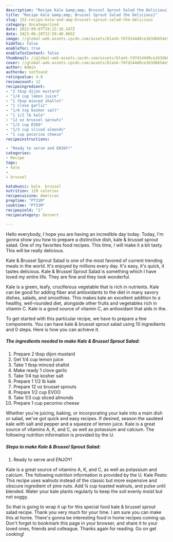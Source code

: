```yaml
---
description: "Recipe Kale &amp;amp; Brussel Sprout Salad the Delicious}"
title: "Recipe Kale &amp;amp; Brussel Sprout Salad the Delicious}"
slug: 152-recipe-kale-and-amp-brussel-sprout-salad-the-delicious
category: Uncategorized
date: 2022-09-07T19:22:18.247Z
date: 2023-06-28T22:59:40.065Z
image: //global-web-assets.cpcdn.com/assets/blank-fd7d144d8ce163db654e5a02c40b08a2775adb7897d16e4062681dc7e1b2800f.png
hideToc: false
enableToc: true
enableTocContent: false
thumbnail: //global-web-assets.cpcdn.com/assets/blank-fd7d144d8ce163db654e5a02c40b08a2775adb7897d16e4062681dc7e1b2800f.png
cover: //global-web-assets.cpcdn.com/assets/blank-fd7d144d8ce163db654e5a02c40b08a2775adb7897d16e4062681dc7e1b2800f.png
author: Admin
authorAv: notfound
ratingvalue: 4.8
reviewcount: 12
recipeingredient:
- "2 tbsp dijon mustard"
- "1/4 cup lemon juice"
- "1 tbsp minced shallot"
- "1 clove garlic"
- "1/4 tsp kosher salt"
- "1 1/2 lb kale"
- "12 oz brussel sprouts"
- "1/2 cup EVOO"
- "1/3 cup sliced almonds"
- "1 cup pecorino cheese"
recipeinstructions:

- "Ready to serve and ENJOY!"
categories:
- Recipe
tags:
- kale
- 
- brussel

katakunci: kale  brussel 
nutrition: 129 calories
recipecuisine: American
preptime: "PT31M"
cooktime: "PT33M"
recipeyield: "1"
recipecategory: Dessert

---
```



Hello everybody, I hope you are having an incredible day today. Today, I'm gonna show you how to prepare a distinctive dish, kale &amp; brussel sprout salad. One of my favorites food recipes. This time, I will make it a bit tasty. This will be really delicious.

Kale &amp; Brussel Sprout Salad is one of the most favored of current trending meals in the world. It's enjoyed by millions every day. It's easy, it's quick, it tastes delicious. Kale &amp; Brussel Sprout Salad is something which I have loved my entire life. They are fine and they look wonderful.

Kale is a green, leafy, cruciferous vegetable that is rich in nutrients. Kale can be good for adding fiber and antioxidants to the diet in many savory dishes, salads, and smoothies. This makes kale an excellent addition to a healthy, well-rounded diet, alongside other fruits and vegetables rich in vitamin C. Kale is a good source of vitamin C, an antioxidant that aids in the.


To get started with this particular recipe, we have to prepare a few components. You can have kale &amp; brussel sprout salad using 10 ingredients and 0 steps. Here is how you can achieve it.

<!--inarticleads1-->

##### The ingredients needed to make Kale &amp; Brussel Sprout Salad:

1. Prepare 2 tbsp dijon mustard
1. Get 1/4 cup lemon juice
1. Take 1 tbsp minced shallot
1. Make ready 1 clove garlic
1. Take 1/4 tsp kosher salt
1. Prepare 1 1/2 lb kale
1. Prepare 12 oz brussel sprouts
1. Prepare 1/2 cup EVOO
1. Take 1/3 cup sliced almonds
1. Prepare 1 cup pecorino cheese


Whether you&#39;re juicing, baking, or incorporating your kale into a main dish or salad, we&#39;ve got quick and easy recipes. If desired, season the sautéed kale with salt and pepper and a squeeze of lemon juice. Kale is a great source of vitamins A, K, and C, as well as potassium and calcium. The following nutrition information is provided by the U. 

<!--inarticleads2-->

##### Steps to make Kale &amp; Brussel Sprout Salad:


1. Ready to serve and ENJOY!

Kale is a great source of vitamins A, K, and C, as well as potassium and calcium. The following nutrition information is provided by the U. Kale Pesto: This recipe uses walnuts instead of the classic but more expensive and obscure ingredient of pine nuts. Add ¼ cup toasted walnuts, and pulse until blended. Water your kale plants regularly to keep the soil evenly moist but not soggy. 

So that is going to wrap it up for this special food kale &amp; brussel sprout salad recipe. Thank you very much for your time. I am sure you can make this at home. There's gonna be interesting food in home recipes coming up. Don't forget to bookmark this page in your browser, and share it to your loved ones, friends and colleague. Thanks again for reading. Go on get cooking!
